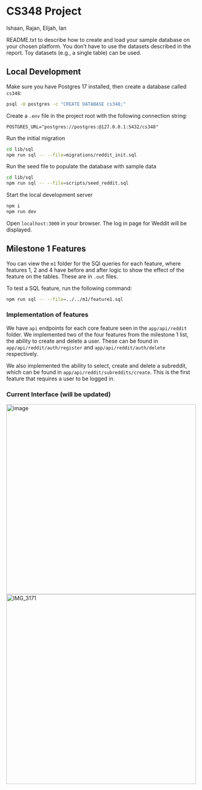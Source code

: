 # CS348 Project

Ishaan, Rajan, Elijah, Ian

README.txt to describe how to create and load your sample database on your chosen platform.
You don’t have to use the datasets described in the report. Toy datasets (e.g., a single table) can
be used.

## Local Development

Make sure you have Postgres 17 installed, then create a database called `cs348`:

```bash
psql -U postgres -c "CREATE DATABASE cs348;"
```

Create a `.env` file in the project root with the following connection string:

```
POSTGRES_URL="postgres://postgres:@127.0.0.1:5432/cs348"
```

Run the initial migration

```bash
cd lib/sql
npm run sql -- --file=migrations/reddit_init.sql
````

Run the seed file to populate the database with sample data

```bash
cd lib/sql
npm run sql -- --file=scripts/seed_reddit.sql
```

Start the local development server

```bash
npm i
npm run dev
```

Open `localhost:3000` in your browser. The log in page for Weddit will be displayed.

## Milestone 1 Features

You can view the `m1` folder for the SQl queries for each feature, where features 1, 2 and 4 have before and after logic to show the effect of the feature on the tables. These are in `.out` files.

To test a SQL feature, run the following command:

```bash
npm run sql -- --file=../../m1/feature1.sql
```

### Implementation of features

We have `api` endpoints for each core feature seen in the `app/api/reddit` folder. We implemented two of the four features from the milestone 1 list, the ability to create and delete a user. These can be found in `app/api/reddit/auth/register` and `app/api/reddit/auth/delete` respectively.

We also implemented the ability to select, create and delete a subreddit, which can be found in `app/api/reddit/subreddits/create`. This is the first feature that requires a user to be logged in.

### Current Interface (will be updated)

<img width="500" alt="image" src="https://github.com/user-attachments/assets/bc916cbd-f0c2-44b1-bbc3-17e6d030b1ae" />
<img width="500" alt="IMG_3171" src="https://github.com/user-attachments/assets/96546c7a-4013-4c49-8bab-abbda453ac1a" />

